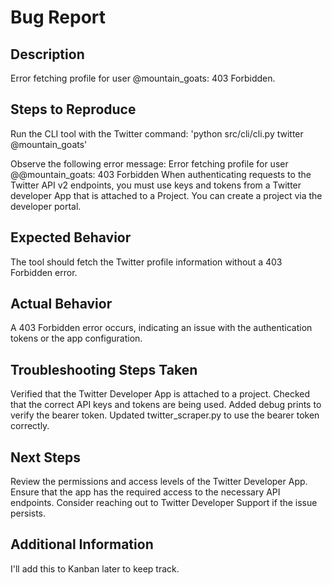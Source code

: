 # Bug Report
## Description
Error fetching profile for user @mountain_goats: 403 Forbidden.

## Steps to Reproduce

Run the CLI tool with the Twitter command:
'python src/cli/cli.py twitter @mountain_goats'

Observe the following error message:
Error fetching profile for user @@mountain_goats: 403 Forbidden
When authenticating requests to the Twitter API v2 endpoints, you must use keys and tokens from a Twitter developer App that is attached to a Project. You can create a project via the developer portal.

## Expected Behavior

The tool should fetch the Twitter profile information without a 403 Forbidden error.

## Actual Behavior

A 403 Forbidden error occurs, indicating an issue with the authentication tokens or the app configuration.

## Troubleshooting Steps Taken
Verified that the Twitter Developer App is attached to a project.
Checked that the correct API keys and tokens are being used.
Added debug prints to verify the bearer token.
Updated twitter_scraper.py to use the bearer token correctly.

## Next Steps

Review the permissions and access levels of the Twitter Developer App.
Ensure that the app has the required access to the necessary API endpoints.
Consider reaching out to Twitter Developer Support if the issue persists.

## Additional Information

I'll add this to Kanban later to keep track.
